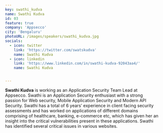 ```yaml
---
key: swathi_kudva
name: Swathi Kudva
id: 03
feature: true
company: 'Appsecco'
city: 'Bengaluru'
photoURL: /images/speakers/swathi_kudva.jpg
socials:
  - icon: twitter
    link: 'https://twitter.com/swatskudva'
    name: Swathi Kudva
  - icon: linkedin
    link: 'https://www.linkedin.com/in/swathi-kudva-92043aa4/'
    name: Swathi Kudva


---
```

**Swathi Kudva** is working as an Application Security Team Lead at Appsecco. Swathi is an Application
Security enthusiast with a strong passion for Web security, Mobile Application Security and Modern API Security. Swathi has a total of 6 years’ experience in client facing security assessments and has worked on applications of different domains comprising of healthcare, banking, e-commerce etc, which has given her an insight into the critical vulnerabilities present in these applications. Swathi has identified several critical issues in various websites. 
